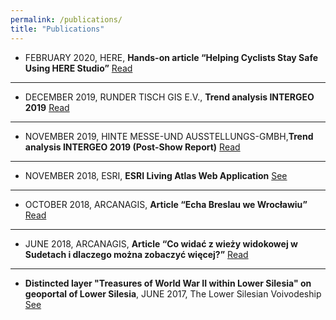 ```yaml
---
permalink: /publications/
title: "Publications"
---
```


* FEBRUARY 2020, HERE, **Hands-on article “Helping Cyclists Stay Safe Using HERE Studio”** [Read](https://developer.here.com/blog/helping-cyclists-stay-safe-here-studio?_lrsc=13d8722c-a051-46a5-ba3f-cc20e5148d03&cid=other-Elevate-FD-0-HERE-&utm_source=Elevate&utm_medium=social&utm_campaign=Online_CommsShare_2020) 

---

* DECEMBER 2019, RUNDER TISCH GIS E.V., **Trend analysis INTERGEO 2019** [Read](https://rundertischgis.de/images/2_publikationen/trendanalysen/Trendanalyse_InterGEO_2019.pdf)

---

* NOVEMBER 2019, HINTE MESSE-UND AUSSTELLUNGS-GMBH,**Trend analysis INTERGEO 2019 (Post-Show Report)**  [Read](https://www.intergeo.de/media/docs/intergeo/2020/Post-Show-Report_2019_web.pdf)

---

* NOVEMBER 2018, ESRI, **ESRI Living Atlas Web Application** [See](http://pwr.maps.arcgis.com/apps/webappviewer/index.html?id=82438860f59a4f6694e3d2524f08848d)

---

* OCTOBER 2018, ARCANAGIS, **Article “Echa Breslau we Wrocławiu”** [Read](https://www.arcanagis.pl/echa-breslau-we-wroclawiu/)

---

* JUNE 2018, ARCANAGIS, **Article “Co widać z wieży widokowej w Sudetach i dlaczego można zobaczyć więcej?”** [Read](https://www.arcanagis.pl/co-widac-z-wiezy-widokowej-w-sudetach-i-dlaczego-mozna-zobaczyc-wiecej/)

---

* **Distincted layer "Treasures of World War II within Lower Silesia" on geoportal of Lower Silesia**, JUNE 2017, The Lower Silesian Voivodeship  [See](https://geoportal.dolnyslask.pl/imap/#gpmap=gp56)



